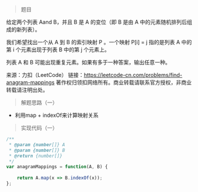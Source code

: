 > 题目

给定两个列表 Aand B，并且 B 是 A 的变位（即 B 是由 A 中的元素随机排列后组成的新列表）。

我们希望找出一个从 A 到 B 的索引映射 P 。一个映射 P[i] = j 指的是列表 A 中的第 i 个元素出现于列表 B 中的第 j 个元素上。

列表 A 和 B 可能出现重复元素。如果有多于一种答案，输出任意一种。

来源：力扣（LeetCode）
链接：https://leetcode-cn.com/problems/find-anagram-mappings
著作权归领扣网络所有。商业转载请联系官方授权，非商业转载请注明出处。

> 解题思路（一）

* 利用map + indexOf来计算映射关系

> 实现代码（一）

```javascript
/**
 * @param {number[]} A
 * @param {number[]} B
 * @return {number[]}
 */
var anagramMappings = function(A, B) {
    
    return A.map(x => B.indexOf(x));
};
```